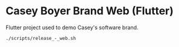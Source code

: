 # Casey Boyer Brand Web (Flutter)

Flutter project used to demo Casey's software brand.

```
./scripts/release_-_web.sh
```
